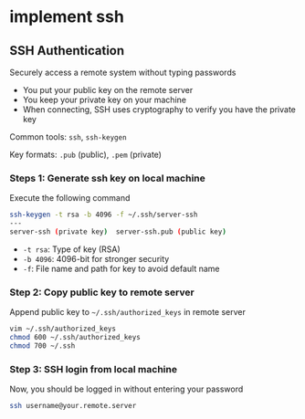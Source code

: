 # implement ssh

## SSH Authentication

Securely access a remote system without typing passwords

- You put your public key on the remote server
- You keep your private key on your machine
- When connecting, SSH uses cryptography to verify you have the private key

Common tools: `ssh`, `ssh-keygen`

Key formats: `.pub` (public), `.pem` (private)

### Steps 1: Generate ssh key on local machine

Execute the following command

```bash
ssh-keygen -t rsa -b 4096 -f ~/.ssh/server-ssh
---
server-ssh (private key)  server-ssh.pub (public key)
```

- `-t rsa`: Type of key (RSA)
- `-b 4096`: 4096-bit for stronger security
- `-f`: File name and path for key to avoid default name

### Step 2: Copy public key to remote server

Append public key to `~/.ssh/authorized_keys` in remote server

```bash
vim ~/.ssh/authorized_keys
chmod 600 ~/.ssh/authorized_keys
chmod 700 ~/.ssh
```

### Step 3: SSH login from local machine

Now, you should be logged in without entering your password

```bash
ssh username@your.remote.server
```
